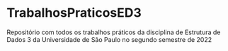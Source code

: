 # TrabalhosPraticosED3
Repositório com todos os trabalhos práticos da disciplina de Estrutura de Dados 3 da Universidade de São Paulo no segundo semestre de 2022
